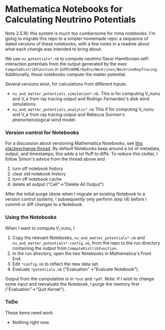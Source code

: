# Mathematica Notebooks for Calculating Neutrino Potentials

Note 2.5.16: this system is much too cumbersome for mma notebooks. I'm going
to migrate this repo to a simpler homemade repo: a sequence of dated
versions of these notebooks, with a few notes in a readme about what each
change was intended to bring about.

We use `nu_potentials*.nb`  to compute neutrino flavor Hamiltonian
self-interaction potentials from the output generated by the exec
`ComputeDistribFunction` in `$SPECHOME/Hydro/Neutrinos/NeutrinoRayTracing`.
Additionally, these notebooks compute the matter potential.

Several versions exist, for calculations from different inputs.

* `nu_and_matter_potentials_simulation*.nb`.
  This is for computing V_nunu and V_e from ray tracing output and
  Rodrigo Fernandez's disk wind simulations.
* `nu_and_matter_potentials_analytic*.nb`
  This if for computing V_nunu and V_e from ray tracing output and
  Rebecca Surman's phenomenological wind model.

### Version control for Notebooks

For a discussion about versioning Mathematica Notebooks, see
[this stackexchange thread](http://mathematica.stackexchange.com/questions/11258/are-there-suitable-versioning-systems-for-mathematica-notebooks).
By default Notebooks keep around a lot of metadata, output, and timestamps; this
adds a lot fluff to diffs. To reduce this clutter, I follow Simon's advice from
the thread above and

1. turn off notebook history
2. clear old notebook history
3. turn off notebook cache
4. delete all output ("Cell"->"Delete All Output")

After the initial purge (done when I migrate an existing Notebook to a version
control system), I subsequently only perform step (4) before I commit or diff
changes to a Notebook.

### Using the Notebooks
When I want to compute V_nunu, I

1. Copy the relevant Notebooks, `nu_and_matter_potentials*.nb` and
  `nu_and_matter_potentials*-config.nb`, from the repo to the run directory
  containing the output from `ComputeDistribFunction`.
2. In the run directory, open the two Notebooks in Mathematica's Front End.
3. Edit `*config.nb` to reflect the new data set.
4. Evaluate `*potentials.nb` ("Evaluation"->"Evaluate Notebook").

Output from the computation is in `*out` and `*pdf`.
Note: if I wish to change some input and reevaluate the Notebook, I purge the
memory first ("Evaluation"->"Quit Kernel").

### ToDo
These items need work

* Nothing right now.
